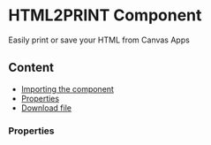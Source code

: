 # HTML2PRINT Component
Easily print or save your HTML from Canvas Apps

## Content

- [Importing the component](https://github.com/eduardoreisfernandes/Power-Apps-Toast-Notification-Component/blob/main/Importando%20o%20componente.md)
- [Properties](#properties)
- [Download file](#download-file)

### Properties
